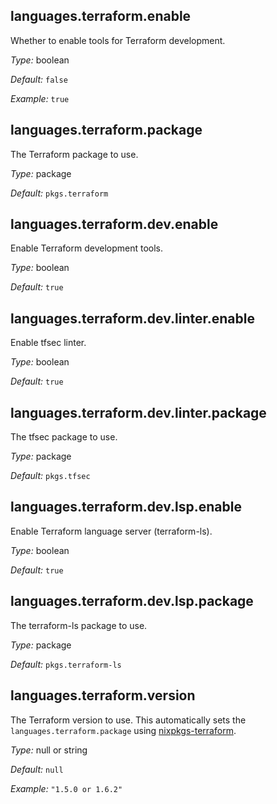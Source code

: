 [comment]: # (Do not edit this file as it is autogenerated. Go to docs/individual-docs if you want to make edits.)


[comment]: # (Please add your documentation on top of this line)

## languages\.terraform\.enable



Whether to enable tools for Terraform development\.



*Type:*
boolean



*Default:*
` false `



*Example:*
` true `



## languages\.terraform\.package



The Terraform package to use\.



*Type:*
package



*Default:*
` pkgs.terraform `



## languages\.terraform\.dev\.enable

Enable Terraform development tools\.



*Type:*
boolean



*Default:*
` true `



## languages\.terraform\.dev\.linter\.enable



Enable tfsec linter\.



*Type:*
boolean



*Default:*
` true `



## languages\.terraform\.dev\.linter\.package



The tfsec package to use\.



*Type:*
package



*Default:*
` pkgs.tfsec `



## languages\.terraform\.dev\.lsp\.enable



Enable Terraform language server (terraform-ls)\.



*Type:*
boolean



*Default:*
` true `



## languages\.terraform\.dev\.lsp\.package



The terraform-ls package to use\.



*Type:*
package



*Default:*
` pkgs.terraform-ls `



## languages\.terraform\.version



The Terraform version to use\.
This automatically sets the ` languages.terraform.package ` using [nixpkgs-terraform](https://github\.com/stackbuilders/nixpkgs-terraform)\.



*Type:*
null or string



*Default:*
` null `



*Example:*
` "1.5.0 or 1.6.2" `
